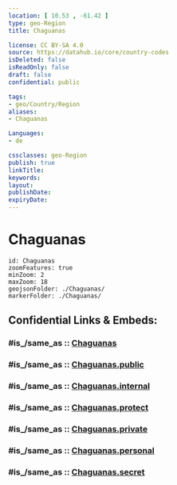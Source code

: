 ```yaml
---
location: [ 10.53 , -61.42 ] 
type: geo-Region
title: Chaguanas

license: CC BY-SA 4.0
source: https://datahub.io/core/country-codes
isDeleted: false
isReadOnly: false
draft: false
confidential: public

tags:
- geo/Country/Region
aliases:
- Chaguanas

Languages:
- de

cssclasses: geo-Region
publish: true
linkTitle: 
keywords: 
layout: 
publishDate: 
expiryDate: 
---
```


# Chaguanas

```leaflet
id: Chaguanas
zoomFeatures: true 
minZoom: 2 
maxZoom: 18
geojsonFolder: ./Chaguanas/
markerFolder: ./Chaguanas/
```


## Confidential Links & Embeds: 

### #is_/same_as :: [Chaguanas](/_Standards/Earth/Continent/America~Caribbean/Trinidad_and_Tobago~Islands/Regions~Trinidad-Tobago/Chaguanas.md) 

### #is_/same_as :: [Chaguanas.public](/_public/Earth/Continent/America~Caribbean/Trinidad_and_Tobago~Islands/Regions~Trinidad-Tobago/Chaguanas.public.md) 

### #is_/same_as :: [Chaguanas.internal](/_internal/Earth/Continent/America~Caribbean/Trinidad_and_Tobago~Islands/Regions~Trinidad-Tobago/Chaguanas.internal.md) 

### #is_/same_as :: [Chaguanas.protect](/_protect/Earth/Continent/America~Caribbean/Trinidad_and_Tobago~Islands/Regions~Trinidad-Tobago/Chaguanas.protect.md) 

### #is_/same_as :: [Chaguanas.private](/_private/Earth/Continent/America~Caribbean/Trinidad_and_Tobago~Islands/Regions~Trinidad-Tobago/Chaguanas.private.md) 

### #is_/same_as :: [Chaguanas.personal](/_personal/Earth/Continent/America~Caribbean/Trinidad_and_Tobago~Islands/Regions~Trinidad-Tobago/Chaguanas.personal.md) 

### #is_/same_as :: [Chaguanas.secret](/_secret/Earth/Continent/America~Caribbean/Trinidad_and_Tobago~Islands/Regions~Trinidad-Tobago/Chaguanas.secret.md)

